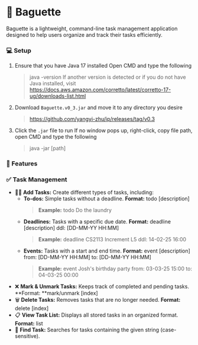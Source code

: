 # 🥖 Baguette

Baguette is a lightweight, command-line task management application designed to help users organize and track their tasks efficiently.

### 💻 Setup
1. Ensure that you have Java 17 installed
   Open CMD and type the following
   > java -version
   If another version is detected or if you do not have Java installed, visit
   > https://docs.aws.amazon.com/corretto/latest/corretto-17-ug/downloads-list.html
2. Download `Baguette.v0_3.jar` and move it to any directory you desire
   > https://github.com/yangyi-zhu/ip/releases/tag/v0.3
3. Click the `.jar` file to run
   If no window pops up, right-click, copy file path, open CMD and type the following
   > java -jar [path]

### 📌 Features

### ✅ Task Management
- ✍🏻 **Add Tasks:** Create different types of tasks, including:
    - **To-dos:** Simple tasks without a deadline.
      **Format:** todo [description]
      > **Example:** todo Do the laundry
    - **Deadlines:** Tasks with a specific due date.
      **Format:** deadline [description] ddl: [DD-MM-YY HH:MM]
      > **Example:** deadline CS2113 Increment L5 ddl: 14-02-25 16:00
    - **Events:** Tasks with a start and end time.
      **Format:** event [description] from: [DD-MM-YY HH:MM] to: [DD-MM-YY HH:MM]
      > **Example:** event Josh's birthday party from: 03-03-25 15:00 to: 04-03-25 00:00
- ❌ **Mark & Unmark Tasks:** Keeps track of completed and pending tasks.
  **Format: **mark/unmark [index]
- 🗑️ **Delete Tasks:** Removes tasks that are no longer needed.
  **Format:** delete [index]
- 📋 **View Task List:** Displays all stored tasks in an organized format.
  **Format:** list
- 🔎 **Find Task:** Searches for tasks containing the given string (case-sensitive).
